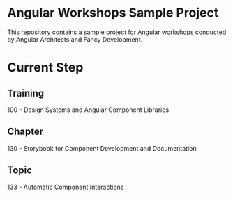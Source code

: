 # Angular Workshops Sample Project

This repository contains a sample project for Angular workshops conducted by Angular Architects and Fancy Development.

# Current Step

## Training
100 - Design Systems and Angular Component Libraries

## Chapter
130 - Storybook for Component Development and Documentation

## Topic
133 - Automatic Component Interactions

